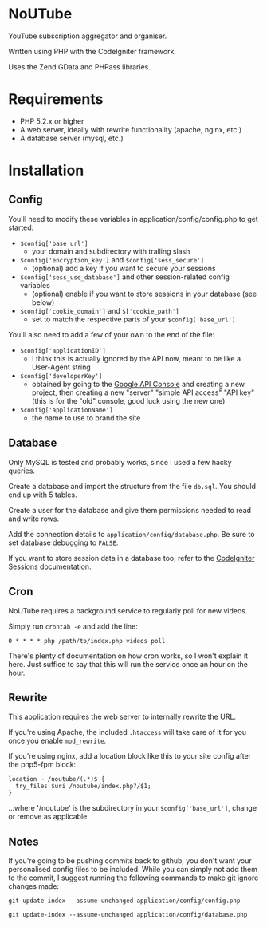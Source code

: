 NoUTube
=======

YouTube subscription aggregator and organiser.

Written using PHP with the CodeIgniter framework.

Uses the Zend GData and PHPass libraries.

Requirements
============

 - PHP 5.2.x or higher
 - A web server, ideally with rewrite functionality (apache, nginx, etc.)
 - A database server (mysql, etc.)

Installation
============

Config
------

You'll need to modify these variables in application/config/config.php to get started:

 - `$config['base_url']`
   - your domain and subdirectory with trailing slash
 - `$config['encryption_key']` and `$config['sess_secure']`
   - (optional) add a key if you want to secure your sessions
 - `$config['sess_use_database']` and other session-related config variables
   - (optional) enable if you want to store sessions in your database (see below)
 - `$config['cookie_domain']` and `$['cookie_path']`
   - set to match the respective parts of your `$config['base_url']`

You'll also need to add a few of your own to the end of the file:

 - `$config['applicationID']`
   - I think this is actually ignored by the API now, meant to be like a User-Agent string
 - `$config['developerKey']`
   - obtained by going to the [Google API Console](http://code.google.com/apis/console) and creating a new project, then creating a new "server" "simple API access" "API key" (this is for the "old" console, good luck using the new one)
 - `$config['applicationName']`
   - the name to use to brand the site

Database
--------

Only MySQL is tested and probably works, since I used a few hacky queries.

Create a database and import the structure from the file `db.sql`. You should end up with 5 tables.

Create a user for the database and give them permissions needed to read and write rows.

Add the connection details to `application/config/database.php`. Be sure to set database debugging to `FALSE`.

If you want to store session data in a database too, refer to the [CodeIgniter Sessions documentation](http://ellislab.com/codeigniter/user-guide/libraries/sessions.html).

Cron
----

NoUTube requires a background service to regularly poll for new videos.

Simply run `crontab -e` and add the line:

`0 * * * * php /path/to/index.php videos poll`

There's plenty of documentation on how cron works, so I won't explain it here. Just suffice to say that this will run the service once an hour on the hour.

Rewrite
-------

This application requires the web server to internally rewrite the URL.

If you're using Apache, the included `.htaccess` will take care of it for you once you enable `mod_rewrite`.

If you're using nginx, add a location block like this to your site config after the php5-fpm block:

    location ~ /noutube/(.*)$ {
      try_files $uri /noutube/index.php?/$1;
    }

...where '/noutube' is the subdirectory in your `$config['base_url']`, change or remove as applicable.

Notes
-----

If you're going to be pushing commits back to github, you don't want your personalised config files to be included. While you can simply not add them to the commit, I suggest running the following commands to make git ignore changes made:

 `git update-index --assume-unchanged application/config/config.php`

 `git update-index --assume-unchanged application/config/database.php`
